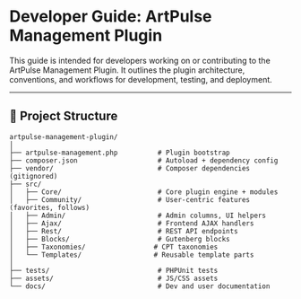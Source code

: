 # Developer Guide: ArtPulse Management Plugin

This guide is intended for developers working on or contributing to the ArtPulse Management Plugin. It outlines the plugin architecture, conventions, and workflows for development, testing, and deployment.

---

## 📁 Project Structure

```plaintext
artpulse-management-plugin/
│
├── artpulse-management.php          # Plugin bootstrap
├── composer.json                    # Autoload + dependency config
├── vendor/                          # Composer dependencies (gitignored)
├── src/
│   ├── Core/                        # Core plugin engine + modules
│   ├── Community/                   # User-centric features (favorites, follows)
│   ├── Admin/                       # Admin columns, UI helpers
│   ├── Ajax/                        # Frontend AJAX handlers
│   ├── Rest/                        # REST API endpoints
│   ├── Blocks/                      # Gutenberg blocks
│   ├── Taxonomies/                 # CPT taxonomies
│   └── Templates/                  # Reusable template parts
│
├── tests/                           # PHPUnit tests
├── assets/                          # JS/CSS assets
└── docs/                            # Dev and user documentation
